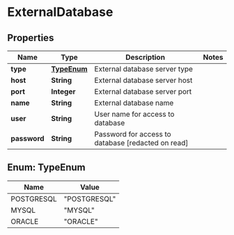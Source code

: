 
# ExternalDatabase

## Properties
Name | Type | Description | Notes
------------ | ------------- | ------------- | -------------
**type** | [**TypeEnum**](#TypeEnum) | External database server type | 
**host** | **String** | External database server host | 
**port** | **Integer** | External database server port | 
**name** | **String** | External database name | 
**user** | **String** | User name for access to database | 
**password** | **String** | Password for access to database [redacted on read] | 


<a name="TypeEnum"></a>
## Enum: TypeEnum
Name | Value
---- | -----
POSTGRESQL | &quot;POSTGRESQL&quot;
MYSQL | &quot;MYSQL&quot;
ORACLE | &quot;ORACLE&quot;



